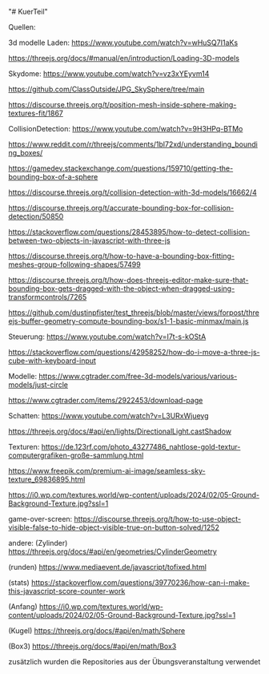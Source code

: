"# KuerTeil" 

Quellen:

3d modelle Laden: 
 https://www.youtube.com/watch?v=wHuSQ7I1aKs

 https://threejs.org/docs/#manual/en/introduction/Loading-3D-models



Skydome: 
 https://www.youtube.com/watch?v=vz3xYEyvm14

 https://github.com/ClassOutside/JPG_SkySphere/tree/main
 
 https://discourse.threejs.org/t/position-mesh-inside-sphere-making-textures-fit/1867


CollisionDetection:
 https://www.youtube.com/watch?v=9H3HPq-BTMo
 
 https://www.reddit.com/r/threejs/comments/1bl72xd/understanding_bounding_boxes/

 https://gamedev.stackexchange.com/questions/159710/getting-the-bounding-box-of-a-sphere

 https://discourse.threejs.org/t/collision-detection-with-3d-models/16662/4

 https://discourse.threejs.org/t/accurate-bounding-box-for-collision-detection/50850

 https://stackoverflow.com/questions/28453895/how-to-detect-collision-between-two-objects-in-javascript-with-three-js
 
 https://discourse.threejs.org/t/how-to-have-a-bounding-box-fitting-meshes-group-following-shapes/57499

 https://discourse.threejs.org/t/how-does-threejs-editor-make-sure-that-bounding-box-gets-dragged-with-the-object-when-dragged-using-transformcontrols/7265

 https://github.com/dustinpfister/test_threejs/blob/master/views/forpost/threejs-buffer-geometry-compute-bounding-box/s1-1-basic-minmax/main.js


Steuerung: 
 https://www.youtube.com/watch?v=I7t-s-kOStA

 https://stackoverflow.com/questions/42958252/how-do-i-move-a-three-js-cube-with-keyboard-input



Modelle:
 https://www.cgtrader.com/free-3d-models/various/various-models/just-circle

 https://www.cgtrader.com/items/2922453/download-page



Schatten:
 https://www.youtube.com/watch?v=L3URxWjueyg
 
 https://threejs.org/docs/#api/en/lights/DirectionalLight.castShadow


Texturen:
 https://de.123rf.com/photo_43277486_nahtlose-gold-textur-computergrafiken-große-sammlung.html
 
 https://www.freepik.com/premium-ai-image/seamless-sky-texture_69836895.html

 https://i0.wp.com/textures.world/wp-content/uploads/2024/02/05-Ground-Background-Texture.jpg?ssl=1

game-over-screen:
 https://discourse.threejs.org/t/how-to-use-object-visible-false-to-hide-object-visible-true-on-button-solved/1252


andere:
 (Zylinder) https://threejs.org/docs/#api/en/geometries/CylinderGeometry

 (runden)  https://www.mediaevent.de/javascript/tofixed.html

 (stats) https://stackoverflow.com/questions/39770236/how-can-i-make-this-javascript-score-counter-work

 (Anfang) https://i0.wp.com/textures.world/wp-content/uploads/2024/02/05-Ground-Background-Texture.jpg?ssl=1

 (Kugel) https://threejs.org/docs/#api/en/math/Sphere

 (Box3) https://threejs.org/docs/#api/en/math/Box3

zusätzlich wurden die Repositories aus der Übungsveranstaltung verwendet

